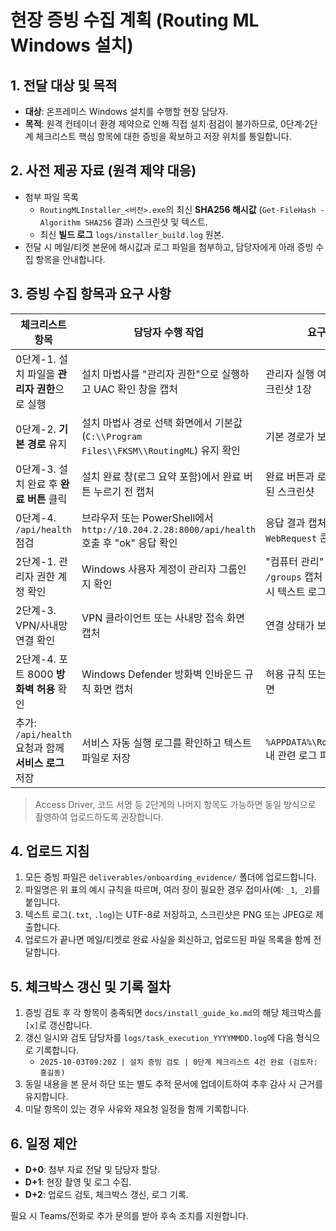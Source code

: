 # 현장 증빙 수집 계획 (Routing ML Windows 설치)

## 1. 전달 대상 및 목적
- **대상**: 온프레미스 Windows 설치를 수행할 현장 담당자.
- **목적**: 원격 컨테이너 환경 제약으로 인해 직접 설치·점검이 불가하므로, 0단계·2단계 체크리스트 핵심 항목에 대한 증빙을 확보하고 저장 위치를 통일합니다.

## 2. 사전 제공 자료 (원격 제약 대응)
- 첨부 파일 목록
  - `RoutingMLInstaller_<버전>.exe`의 최신 **SHA256 해시값** (`Get-FileHash -Algorithm SHA256` 결과) 스크린샷 및 텍스트.
  - 최신 **빌드 로그** `logs/installer_build.log` 원본.
- 전달 시 메일/티켓 본문에 해시값과 로그 파일을 첨부하고, 담당자에게 아래 증빙 수집 항목을 안내합니다.

## 3. 증빙 수집 항목과 요구 사항
| 체크리스트 항목 | 담당자 수행 작업 | 요구 증빙 | 업로드 파일 예시명 |
| --- | --- | --- | --- |
| 0단계-1. 설치 파일을 **관리자 권한**으로 실행 | 설치 마법사를 "관리자 권한"으로 실행하고 UAC 확인 창을 캡처 | 관리자 실행 여부가 보이는 스크린샷 1장 | `step0_admin_launch.png` |
| 0단계-2. **기본 경로** 유지 | 설치 마법사 경로 선택 화면에서 기본값(`C:\\Program Files\\FKSM\\RoutingML`) 유지 확인 | 기본 경로가 보이는 스크린샷 | `step0_default_path.png` |
| 0단계-3. 설치 완료 후 **완료 버튼** 클릭 | 설치 완료 창(로그 요약 포함)에서 완료 버튼 누르기 전 캡처 | 완료 버튼과 로그 요약이 포함된 스크린샷 | `step0_finish_prompt.png` |
| 0단계-4. `/api/health` 점검 | 브라우저 또는 PowerShell에서 `http://10.204.2.28:8000/api/health` 호출 후 "ok" 응답 확인 | 응답 결과 캡처 또는 `Invoke-WebRequest` 콘솔 로그 | `step0_api_health.png` / `step0_api_health.txt` |
| 2단계-1. 관리자 권한 계정 확인 | Windows 사용자 계정이 관리자 그룹인지 확인 | "컴퓨터 관리" 또는 `whoami /groups` 캡처 (저장소 업로드 시 텍스트 로그로 대체 가능) | `step2_admin_account.png` / `step2_admin_account.txt` |
| 2단계-3. VPN/사내망 연결 확인 | VPN 클라이언트 또는 사내망 접속 화면 캡처 | 연결 상태가 보이는 스크린샷 | `step2_vpn_status.png` |
| 2단계-4. 포트 8000 **방화벽 허용** 확인 | Windows Defender 방화벽 인바운드 규칙 화면 캡처 | 허용 규칙 또는 예외 확인 화면 | `step2_firewall_rule.png` |
| 추가: `/api/health` 요청과 함께 **서비스 로그** 저장 | 서비스 자동 실행 로그를 확인하고 텍스트 파일로 저장 | `%APPDATA%\RoutingML\logs` 내 관련 로그 파일 | `step0_service_start.log` |

> Access Driver, 코드 서명 등 2단계의 나머지 항목도 가능하면 동일 방식으로 촬영하여 업로드하도록 권장합니다.

## 4. 업로드 지침
1. 모든 증빙 파일은 `deliverables/onboarding_evidence/` 폴더에 업로드합니다.
2. 파일명은 위 표의 예시 규칙을 따르며, 여러 장이 필요한 경우 접미사(예: `_1`, `_2`)를 붙입니다.
3. 텍스트 로그(`.txt`, `.log`)는 UTF-8로 저장하고, 스크린샷은 PNG 또는 JPEG로 제출합니다.
4. 업로드가 끝나면 메일/티켓로 완료 사실을 회신하고, 업로드된 파일 목록을 함께 전달합니다.

## 5. 체크박스 갱신 및 기록 절차
1. 증빙 검토 후 각 항목이 충족되면 `docs/install_guide_ko.md`의 해당 체크박스를 `[x]`로 갱신합니다.
2. 갱신 일시와 검토 담당자를 `logs/task_execution_YYYYMMDD.log`에 다음 형식으로 기록합니다.
   - `2025-10-03T09:20Z | 설치 증빙 검토 | 0단계 체크리스트 4건 완료 (검토자: 홍길동)`
3. 동일 내용을 본 문서 하단 또는 별도 추적 문서에 업데이트하여 추후 감사 시 근거를 유지합니다.
4. 미달 항목이 있는 경우 사유와 재요청 일정을 함께 기록합니다.

## 6. 일정 제안
- **D+0**: 첨부 자료 전달 및 담당자 할당.
- **D+1**: 현장 촬영 및 로그 수집.
- **D+2**: 업로드 검토, 체크박스 갱신, 로그 기록.

필요 시 Teams/전화로 추가 문의를 받아 후속 조치를 지원합니다.
